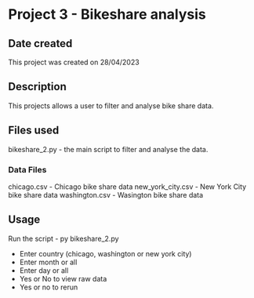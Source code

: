 # Project 3 - Bikeshare analysis

## Date created
This project was created on 28/04/2023

## Description
This projects allows a user to filter and analyse bike share data.

## Files used
bikeshare_2.py - the main script to filter and analyse the data.

### Data Files
chicago.csv - Chicago bike share data
new_york_city.csv - New York City bike share data
washington.csv - Wasington bike share data

## Usage
Run the script - py bikeshare_2.py
- Enter country (chicago, washington or new york city)
- Enter month or all
- Enter day or all
- Yes or No to view raw data
- Yes or no to rerun

